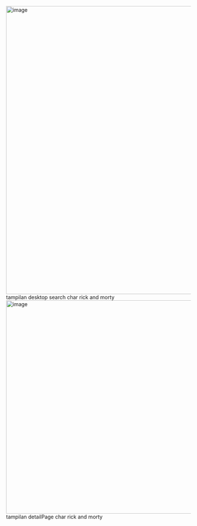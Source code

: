 <img width="1348" height="786" alt="image" src="https://github.com/user-attachments/assets/091d9863-d506-425e-adc8-ac90635736a6" />
tampilan desktop search char rick and morty

<img width="1396" height="582" alt="image" src="https://github.com/user-attachments/assets/5922cfed-0d8f-455c-8a61-c08289791b07" />
tampilan detailPage char rick and morty
